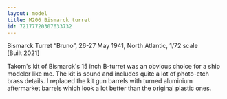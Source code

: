 ```yaml
---
layout: model
title: M206 Bismarck turret
id: 72177720307633732
---
```


Bismarck Turret “Bruno”, 26-27 May 1941, North Atlantic, 1/72 scale  
[Built 2021]

Takom&#39;s kit of Bismarck&#39;s 15 inch B-turret was an obvious choice for a ship modeler like me. The kit is sound and includes quite a lot of photo-etch brass details. I replaced the kit gun barrels with turned aluminium aftermarket barrels which look a lot better than the original plastic ones.



